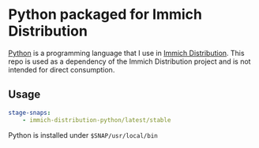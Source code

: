 # Python packaged for Immich Distribution

[Python](https://www.python.org/) is a programming language that I use in [Immich Distribution](https://github.com/nsg/immich-distribution). This repo is used as a dependency of the Immich Distribution project and is not intended for direct consumption.

## Usage

```yaml
stage-snaps:
    - immich-distribution-python/latest/stable
```

Python is installed under `$SNAP/usr/local/bin`
